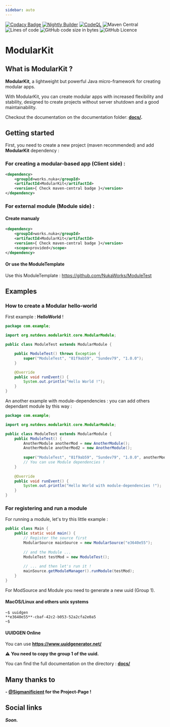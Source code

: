 ```yaml
---
sidebar: auto
---
```


[![Codacy Badge](https://app.codacy.com/project/badge/Grade/4eff78558cbc47c0b929dd1c45d12bda)](https://www.codacy.com/gh/NukaWorks/ModularKit/dashboard?utm_source=github.com&amp;utm_medium=referral&amp;utm_content=NukaWorks/ModularKit&amp;utm_campaign=Badge_Grade)
[![Nightly Builder](https://github.com/NukaWorks/ModularKit/actions/workflows/prebuild-nightly.yml/badge.svg?branch=main)](https://github.com/NutDevs-org/ModularKit/actions/workflows/prebuild-nightly.yml)
[![CodeQL](https://github.com/NukaWorks/ModularKit/actions/workflows/codeql-analysis.yml/badge.svg)](https://github.com/NukaWorks/ModularKit/actions/workflows/codeql-analysis.yml)
![Maven Central](https://img.shields.io/maven-central/v/works.nuka/ModularKit)
![Lines of code](https://img.shields.io/tokei/lines/github/NukaWorks/ModularKit?label=Total%20Lines%20Of%20Codes%20%3A)
![GitHub code size in bytes](https://img.shields.io/github/languages/code-size/NukaWorks/ModularKit)
![GitHub Licence](https://img.shields.io/github/license/NutDevs-org/ModularKit)

# ModularKit
## What is ModularKit ?

**ModularKit**, a lightweight but powerful Java micro-framework for creating
modular apps.

With ModularKit, you can create modular apps with increased flexibility and
stability, designed to create projects without server shutdown and a good
maintainability.

Checkout the documentation on the documentation folder: **[docs/](https://github.com/NukaWorks/ModularKit/tree/main/docs/).**


## Getting started

First, you need to create a new project (maven recommended) and add **ModularKit** dependency :

### For creating a modular-based app (Client side) :

```xml
<dependency>
    <groupId>works.nuka</groupId>
    <artifactId>ModularKit</artifactId>
    <version>{ Check maven-central badge }</version>
</dependency>
```

### For external module (Module side) :
#### Create manualy
```xml
<dependency>
    <groupId>works.nuka</groupId>
    <artifactId>ModularKit</artifactId>
    <version>{ Check maven-central badge }</version>
    <scope>provided</scope>
</dependency>
```
#### Or use the ModuleTemplate
Use this ModuleTemplate : https://github.com/NukaWorks/ModuleTest

## Examples

### How to create a Modular hello-world

First example : **HelloWorld** !

```java
package com.example;

import org.nutdevs.modularkit.core.ModularModule;

public class ModuleTest extends ModularModule {

    public ModuleTest() throws Exception {
        super("ModuleTest", "81f9ab59", "Sundev79", "1.0.0");
    }

    @Override
    public void runEvent() {
        System.out.println("Hello World !");
    }
}
```

An another example with module-dependencies : you can add others dependant module by this way :

```java
package com.example;

import org.nutdevs.modularkit.core.ModularModule;

public class ModuleTest extends ModularModule {
    public ModuleTest() {
        AnotherModule anotherMod = new AnotherModule();
        AnotherModule anotherMod2 = new AnotherModule();
        
        super("ModuleTest", "81f9ab59", "Sundev79", "1.0.0", anotherMod, anotherMod2);
        // You can use Module dependencies !
    }
    
    @Override
    public void runEvent() {
        System.out.println("Hello World with module-dependencies !");
    }
}
```

### For registering and run a module

For running a module, let's try this little example :

```java
public class Main {
    public static void main() {
        // Register the source first
        ModularSource mainSource = new ModularSource("e3640e55");
        
        // and the Module ...
        ModuleTest testMod = new ModuleTest();
        
        // ... and then let's run it !
        mainSource.getModuleManager().runModule(testMod);
    }
}
```

For ModSource and Module you need to generate a new uuid (Group 1).

#### MacOS/Linux and others unix systems

```shell
~$ uuidgen
**e3640e55**-cbaf-42c2-b053-52a2cfa2e0a5
~$
```

#### UUIDGEN Online

You can use **https://www.uuidgenerator.net/**

⚠ **You need to copy the group 1 of the uuid.**

You can find the full documentation on the directory : **[docs/](https://github.com/NukaWorks/ModularKit/tree/main/docs/)**

## Many thanks to

**- [@Sigmanificient](https://github.com/Sigmanificient) for the
Project-Page !**

## Social links

***Soon.***
